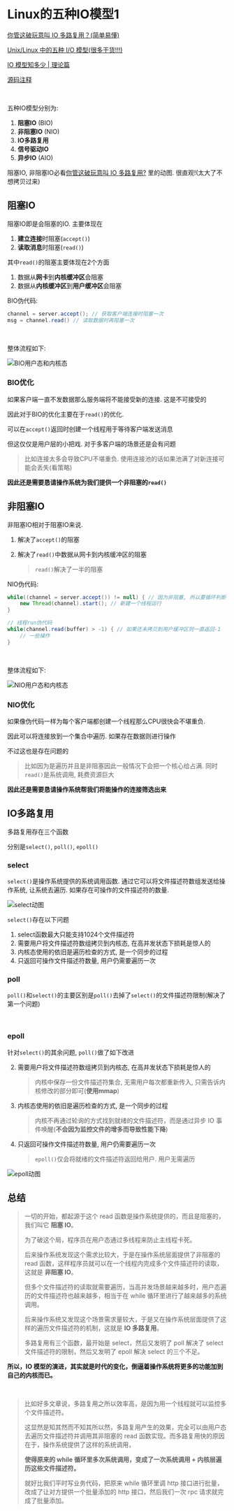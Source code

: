 # Linux的五种IO模型1

[你管这破玩意叫 IO 多路复用？(简单易懂)](https://mp.weixin.qq.com/s/Ok7SIROXu1THUbWsFu-UYw)

[Unix/Linux 中的五种 I/O 模型(很多干货!!!)](https://jacktang816.github.io/post/iomodel/)

[IO 模型知多少 | 理论篇](https://www.cnblogs.com/sheng-jie/p/how-much-you-know-about-io-models.html)

[源码注释](https://github.com/kangjianwei/LearningJDK/find/master)

​		

五种IO模型分别为:

1.  **阻塞IO** (BIO)
2.  **非阻塞IO** (NIO)
3.  **IO多路复用**
4.  **信号驱动IO**
5.  **异步IO** (AIO)



阻塞IO, 非阻塞IO必看[你管这破玩意叫 IO 多路复用?](https://mp.weixin.qq.com/s/Ok7SIROXu1THUbWsFu-UYw) 里的动图. 很直观!(太大了不想拷贝过来)

## 阻塞IO

阻塞IO即是会阻塞的IO. 主要体现在

1.  **建立连接**时阻塞(`accept()`)
2.  **读取消息**时阻塞(`read()`)



其中`read()`的阻塞主要体现在2个方面

1.  数据从**网卡**到**内核缓冲区**会阻塞
2.  数据从**内核缓冲区**到**用户缓冲区**会阻塞



BIO伪代码: 

```java
channel = server.accept(); // 获取客户端连接时阻塞一次
msg = channel.read() // 读取数据时再阻塞一次
```

​		

整体流程如下: 

![BIO用户态和内核态](Linux%E7%9A%84%E4%BA%94%E7%A7%8DIO%E6%A8%A1%E5%9E%8B.assets/BIO%E7%94%A8%E6%88%B7%E6%80%81%E5%92%8C%E5%86%85%E6%A0%B8%E6%80%81.svg)



### BIO优化

如果客户端一直不发数据那么服务端将不能接受新的连接. 这是不可接受的

因此对于BIO的优化主要在于`read()`的优化. 

可以在`accept()`返回时创建一个线程用于等待客户端发送消息

但这仅仅是用户层的小把戏. 对于多客户端的场景还是会有问题

>   比如连接太多会导致CPU不堪重负. 使用连接池的话如果池满了对新连接可能会丢失(看策略)

**因此还是需要恳请操作系统为我们提供一个非阻塞的`read()`**



## 非阻塞IO

非阻塞IO相对于阻塞IO来说. 

1.  解决了`accept()`的阻塞

2.  解决了`read()`中数据从网卡到内核缓冲区的阻塞

    >   `read()`解决了一半的阻塞



NIO伪代码:

```java
while((channel = server.accept()) != null) { // 因为非阻塞, 所以要循环判断
    new Thread(channel).start(); // 新建一个线程运行
}

// 线程run伪代码
while(channel.read(buffer) > -1) { // 如果还未拷贝到用户缓冲区则一直返回-1
    // 一些操作
}
```

​		

整体流程如下:

![NIO用户态和内核态](Linux%E7%9A%84%E4%BA%94%E7%A7%8DIO%E6%A8%A1%E5%9E%8B.assets/NIO%E7%94%A8%E6%88%B7%E6%80%81%E5%92%8C%E5%86%85%E6%A0%B8%E6%80%81.svg)



### NIO优化

如果像伪代码一样为每个客户端都创建一个线程那么CPU很快会不堪重负.

因此可以将连接放到一个集合中遍历. 如果存在数据则进行操作

不过这也是存在问题的

>   比如因为是遍历并且是非阻塞因此一般情况下会把一个核心给占满. 同时`read()`是系统调用, 耗费资源巨大

**因此还是需要恳请操作系统帮我们将能操作的连接筛选出来**



## IO多路复用

多路复用存在三个函数

分别是`select()`, `poll()`, `epoll()`



### select

`select()`是操作系统提供的系统调用函数. 通过它可以将文件描述符数组发送给操作系统, 让系统去遍历. 如果存在可操作的文件描述符的数量.

![select动图](Linux%E7%9A%84%E4%BA%94%E7%A7%8DIO%E6%A8%A1%E5%9E%8B.assets/select%E5%8A%A8%E5%9B%BE.gif)

`select()`存在以下问题

1.  select函数最大只能支持1024个文件描述符
2.  需要用户将文件描述符数组拷贝到内核态, 在高并发状态下损耗是惊人的
3.  内核态使用的依旧是遍历检查的方式, 是一个同步的过程
4.  只返回可操作文件描述符数量, 用户仍需要遍历一次



### poll

`poll()`和`select()`的主要区别是`poll()`去掉了`select()`的文件描述符限制(解决了第一个问题)

​		

### epoll

针对`select()`的其余问题, `poll()`做了如下改进

2.  需要用户将文件描述符数组拷贝到内核态, 在高并发状态下损耗是惊人的

    >   内核中保存一份文件描述符集合, 无需用户每次都重新传入, 只需告诉内核修改的部分即可(**使用mmap**)

3.  内核态使用的依旧是遍历检查的方式, 是一个同步的过程

    >   内核不再通过轮询的方式找到就绪的文件描述符，而是通过异步 IO 事件唤醒(**不会因为监控文件的增多而导致性能下降**)

4.  只返回可操作文件描述符数量, 用户仍需要遍历一次

    >   `epoll()`仅会将就绪的文件描述符返回给用户. 用户无需遍历

![epoll动图](Linux%E7%9A%84%E4%BA%94%E7%A7%8DIO%E6%A8%A1%E5%9E%8B.assets/epoll%E5%8A%A8%E5%9B%BE.gif)





## 总结

>   一切的开始，都起源于这个 read 函数是操作系统提供的，而且是阻塞的，我们叫它 **阻塞 IO**。
>
>   为了破这个局，程序员在用户态通过多线程来防止主线程卡死。
>
>   后来操作系统发现这个需求比较大，于是在操作系统层面提供了非阻塞的 read 函数，这样程序员就可以在一个线程内完成多个文件描述符的读取，这就是 **非阻塞 IO**。
>
>   但多个文件描述符的读取就需要遍历，当高并发场景越来越多时，用户态遍历的文件描述符也越来越多，相当于在 while 循环里进行了越来越多的系统调用。
>
>   后来操作系统又发现这个场景需求量较大，于是又在操作系统层面提供了这样的遍历文件描述符的机制，这就是 **IO 多路复用**。
>
>   多路复用有三个函数，最开始是 select，然后又发明了 poll 解决了 select 文件描述符的限制，然后又发明了 epoll 解决 select 的三个不足。

**所以，IO 模型的演进，其实就是时代的变化，倒逼着操作系统将更多的功能加到自己的内核而已。**

​		

>   比如好多文章说，多路复用之所以效率高，是因为用一个线程就可以监控多个文件描述符。
>
>   这显然是知其然而不知其所以然，多路复用产生的效果，完全可以由用户态去遍历文件描述符并调用其非阻塞的 read 函数实现。而多路复用快的原因在于，操作系统提供了这样的系统调用，
>
>   **使得原来的 while 循环里多次系统调用，变成了一次系统调用 +  内核层遍历这些文件描述符。**
>
>   就好比我们平时写业务代码，把原来 while 循环里调 http 接口进行批量，改成了让对方提供一个批量添加的 http 接口，然后我们一次 rpc 请求就完成了批量添加。



​		